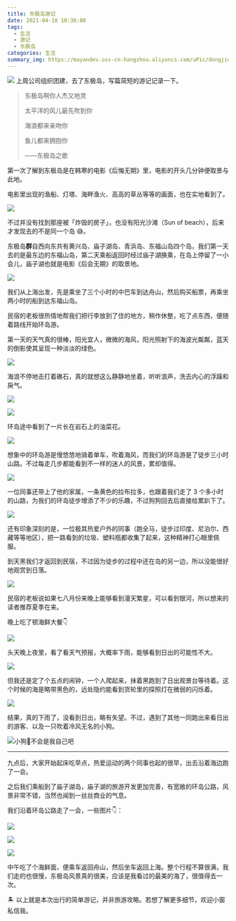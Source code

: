 ```yaml
---
title: 东极岛游记
date: 2021-04-18 10:36:00
tags: 
  - 生活
  - 游记
  - 东极岛
categories: 生活
summary_img: https://mayandev.oss-cn-hangzhou.aliyuncs.com/uPic/dongjidao-12.jpg
---
```

![](https://mayandev.oss-cn-hangzhou.aliyuncs.com/uPic/dongjidao-12.jpg)
上周公司组织团建，去了东极岛，写篇简短的游记记录一下。

> 东极岛啊你人杰又地灵
>
> 太平洋的风儿最先吹到你
>
> 海浪都来亲吻你
>
> 鱼儿都来拥抱你
>
> ——东极岛之歌
> 

第一次了解到东极岛是在韩寒的电影《后悔无期》里，电影的开头几分钟便取景与此地。

电影里出现的渔船、灯塔、海畔渔火、高高的草丛等等的画面，也在实地看到了。

![](https://mayandev.oss-cn-hangzhou.aliyuncs.com/uPic/dongjidao-1.jpg)

不过并没有找到那座被「炸毁的房子」，也没有阳光沙滩（Sun of beach），后来才发现去的不是同一个岛 😅。

东极岛**群**自西向东共有黄兴岛、庙子湖岛、青浜岛、东福山岛四个岛，我们第一天去的是最东边的东福山岛，第二天乘船返回时经过庙子湖换乘，在岛上停留了一小会儿，庙子湖也就是电影《后会无期》的取景地。

![](https://mayandev.oss-cn-hangzhou.aliyuncs.com/uPic/image-20210418105039659.png)

我们从上海出发，先是乘坐了三个小时的中巴车到达舟山，然后购买船票，再乘坐两小时的船到达东福山岛。

民宿的老板很热情地帮我们把行李放到了住的地方，稍作休整，吃了点东西，便随着路线开始环岛游。

第一天的天气真的很棒，阳光宜人，微微的海风，阳光照射下的海波光粼粼，蓝天的倒影使其呈现一种淡淡的绿色。

![](https://mayandev.oss-cn-hangzhou.aliyuncs.com/uPic/dongjidao-5.png)

海浪不停地击打着礁石，真的就想这么静静地坐着，听听浪声，洗去内心的浮躁和戾气。

![](https://mayandev.oss-cn-hangzhou.aliyuncs.com/uPic/dongjidao-2.jpg)

![](https://mayandev.oss-cn-hangzhou.aliyuncs.com/uPic/dongjidao-4.jpg)

环岛途中看到了一片长在岩石上的油菜花。

![](https://mayandev.oss-cn-hangzhou.aliyuncs.com/uPic/dongjidao-6.png)

想象中的环岛游是慢悠悠地骑着单车，吹着海风，而我们的环岛游是了徒步三小时山路。不过每走几步都能看到不一样的迷人的风景，累却值得。

![](https://mayandev.oss-cn-hangzhou.aliyuncs.com/uPic/dongjidao-7.jpg)

一位同事还带上了他的家属，一条黄色的拉布拉多，也跟着我们走了 3 个多小时的山路，为我们的环岛徒步增添了不少的乐趣，不过狗狗回去后直接给累趴下了。

![](https://mayandev.oss-cn-hangzhou.aliyuncs.com/uPic/DSC02152.jpg)

还有印象深刻的是，一位极其热爱户外的同事（跑全马，徒步过印度、尼泊尔、西藏等等地区），把一路看到的垃圾、塑料瓶都收集了起来，这种精神打心眼里佩服。

到天黑我们才返回到民宿，不过因为徒步的过程中还在岛的另一边，所以没能很好地观赏到日落。

![](https://mayandev.oss-cn-hangzhou.aliyuncs.com/uPic/IMG_0437.jpg)

民宿的老板说如果七八月份来晚上能够看到漫天繁星，可以看到银河，所以想来的读者推荐夏季在来。

晚上吃了顿海鲜大餐👇

![](https://mayandev.oss-cn-hangzhou.aliyuncs.com/uPic/donjidao-8.jpg)


头天晚上夜里，看了看天气预报，大概率下雨，能够看到日出的可能性不大。

![](https://mayandev.oss-cn-hangzhou.aliyuncs.com/uPic/doujidao-10.jpg)

但我还是定了个五点的闹钟，一个人爬起来，抹着黑跑到了日出观景台等待着。这个时候的海是略带黑色的，远处隐约能看到货轮里的探照灯在微弱的闪烁着。

![](https://mayandev.oss-cn-hangzhou.aliyuncs.com/uPic/dongjidao-9.jpg)

结果，真的下雨了，没看到日出，略有失望。不过，遇到了其他一同跑出来看日出的游客、以及一只吹着冷风无名的小狗。

![小狗🐶不会是我自己吧](https://mayandev.oss-cn-hangzhou.aliyuncs.com/uPic/dongjidao-11.jpg)


---

九点后，大家开始起床吃早点，热爱运动的两个同事也起的很早，出去沿着海边跑了一会。

之后我们乘船到了庙子湖岛，庙子湖的旅游开发更加完善，有宽敞的环岛公路，风景非常不错，当然也闻到一丝丝商业的气息。

我们沿着环岛公路走了一会，一些图片👇：

![](https://mayandev.oss-cn-hangzhou.aliyuncs.com/uPic/dongjidao-13.jpg)

![](https://mayandev.oss-cn-hangzhou.aliyuncs.com/uPic/dongjidao-12.jpg)

![](https://mayandev.oss-cn-hangzhou.aliyuncs.com/uPic/dongjidao-16.jpg)

中午吃了个海鲜面，便乘车返回舟山，然后坐车返回上海。整个行程不算很满，我们走的也很慢，东极岛风景真的很美，应该是我看过的最美的海了，很值得去一次。

🏝 以上就是本次出行的简单游记，并非旅游攻略。若想了解更多细节，欢迎小窗私信我。
